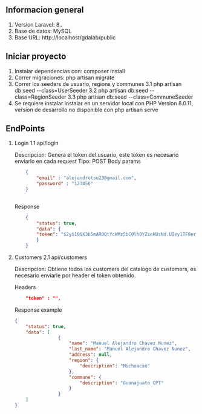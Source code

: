 

## Informacion general

1. Version Laravel: 8.*.*
2. Base de datos: MySQL
3. Base URL: http://localhost/gdalab/public
## Iniciar proyecto
1. Instalar dependencias con: composer install
2. Correr migraciones: php artisan migrate
3. Correr los seeders de usuario, regions y communes
	3.1 php artisan db:seed --class=UserSeeder
	3.2 php artisan db:seed --class=RegionSeeder
	3.3 php artisan db:seed --class=CommuneSeeder
4. Se requiere instalar instalar en un servidor local con PHP Version 8.0.11, version de desarrollo no disponible con php artisan serve

## EndPoints

1. Login
	1.1 api/login

	Descripcion: Genera el token del usuario, este token es necesario enviarlo en cada request
	Tipo: POST
	Body params
	```json
		{
			"email" : "alejandrotsu23@gmail.com",
			"password" : "123456"
		}
		
	```

	Response
	```json
		{
			"status": true,
			"data": {
			"token": "$2y$10$X3b5mAR0QtYcWMz5bC0lhOYZieHUsNd.UIey1TF8erg8X5ZyUeMuW"
			}
		}
	```


2. Customers
	2.1 api/customers

	Descripcion: Obtiene todos los customers del catalogo de customers, es necesario enviarle por header el token
	obtenido.

	Headers
	```json
		"token" : "",
	```

	Response example
	```json
	{
		"status": true,
		"data": [
					{
						"name": "Manuel Alejandro Chavez Nunez",
						"last_name": "Manuel Alejandro Chavez Nunez",
						"address": null,
						"region": {
							"description": "Michoacan"
						},
						"commune": {
							"description": "Guanajuato CPT"
						}
					}
		]
	}
	```





